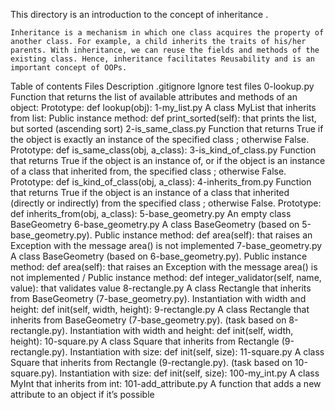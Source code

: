 This directory is an introduction to the concept of inheritance .

    Inheritance is a mechanism in which one class acquires the property of another class. For example, a child inherits the traits of his/her parents. With inheritance, we can reuse the fields and methods of the existing class. Hence, inheritance facilitates Reusability and is an important concept of OOPs.

Table of contents
Files 	Description
.gitignore 	Ignore test files
0-lookup.py 	Function that returns the list of available attributes and methods of an object: Prototype: def lookup(obj):
1-my_list.py 	A class MyList that inherits from list: Public instance method: def print_sorted(self): that prints the list, but sorted (ascending sort)
2-is_same_class.py 	Function that returns True if the object is exactly an instance of the specified class ; otherwise False. Prototype: def is_same_class(obj, a_class):
3-is_kind_of_class.py 	Function that returns True if the object is an instance of, or if the object is an instance of a class that inherited from, the specified class ; otherwise False. Prototype: def is_kind_of_class(obj, a_class):
4-inherits_from.py 	Function that returns True if the object is an instance of a class that inherited (directly or indirectly) from the specified class ; otherwise False. Prototype: def inherits_from(obj, a_class):
5-base_geometry.py 	An empty class BaseGeometry
6-base_geometry.py 	A class BaseGeometry (based on 5-base_geometry.py). Public instance method: def area(self): that raises an Exception with the message area() is not implemented
7-base_geometry.py 	A class BaseGeometry (based on 6-base_geometry.py). Public instance method: def area(self): that raises an Exception with the message area() is not implemented / Public instance method: def integer_validator(self, name, value): that validates value
8-rectangle.py 	A class Rectangle that inherits from BaseGeometry (7-base_geometry.py). Instantiation with width and height: def init(self, width, height):
9-rectangle.py 	A class Rectangle that inherits from BaseGeometry (7-base_geometry.py). (task based on 8-rectangle.py). Instantiation with width and height: def init(self, width, height):
10-square.py 	A class Square that inherits from Rectangle (9-rectangle.py). Instantiation with size: def init(self, size):
11-square.py 	A class Square that inherits from Rectangle (9-rectangle.py). (task based on 10-square.py). Instantiation with size: def init(self, size):
100-my_int.py 	A class MyInt that inherits from int:
101-add_attribute.py 	A function that adds a new attribute to an object if it’s possible
